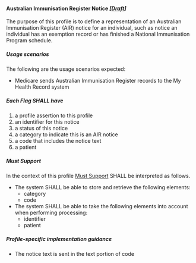 #### Australian Immunisation Register Notice *[[Draft](http://hl7.org/fhir/stu3/valueset-publication-status.html)]*

The purpose of this profile is to define a representation of an Australian Immunisation Register (AIR) notice for an individual, such as notice an individual has an exemption record or has finished a National Immunisation Program schedule.

##### **Usage scenarios**
The following are the usage scenarios expected:
* Medicare sends Australian Immunisation Register records to the My Health Record system

##### **Each Flag SHALL have**
1. a profile assertion to this profile
1. an identifier for this notice
1. a status of this notice
1. a category to indicate this is an AIR notice
1. a code that includes the notice text
1. a patient

##### **Must Support**
In the context of this profile [Must Support](http://hl7.org/fhir/STU3/conformance-rules.html#mustSupport) SHALL be interpreted as follows.
* The system SHALL be able to store and retrieve the following elements:
   * category
   * code
 * The system SHALL be able to take the following elements into account when performing processing:
    * identifier
    * patient
    
##### **Profile-specific implementation guidance**
* The notice text is sent in the text portion of code